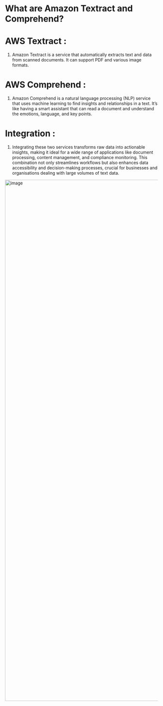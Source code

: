 # What are Amazon Textract and Comprehend?

# AWS Textract :
1. Amazon Textract is a service that automatically extracts text and data from scanned documents. It can support PDF and various image formats.

# AWS Comprehend :
1. Amazon Comprehend is a natural language processing (NLP) service that uses machine learning to find insights and relationships in a text. It’s like having a smart assistant that can read a document and understand the emotions, language, and key points.

# Integration :
1. Integrating these two services transforms raw data into actionable insights, making it ideal for a wide range of applications like document processing, content management, and compliance monitoring. This combination not only streamlines workflows but also enhances data accessibility and decision-making processes, crucial for businesses and organisations dealing with large volumes of text data.



<img width="1709" alt="image" src="https://github.com/user-attachments/assets/d50eb558-8d81-43da-b9d0-0c798defcf4a">
